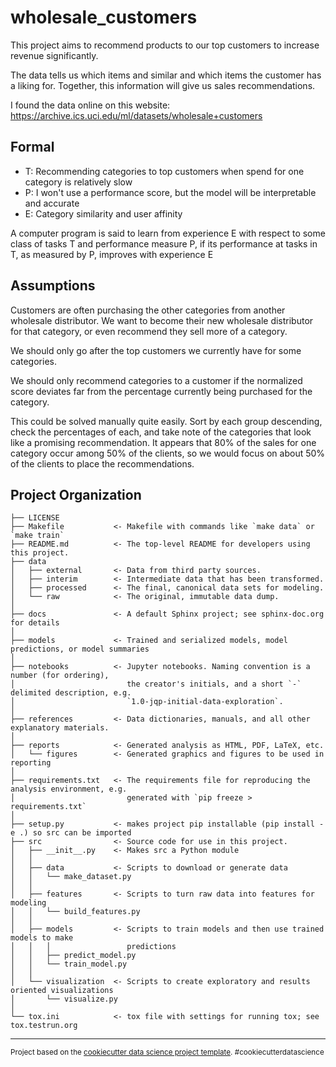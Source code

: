 wholesale_customers
==============================

This project aims to recommend products to our top customers to increase revenue significantly.

The data tells us which items and similar and which items the customer has a liking for.  Together, this information will give us sales recommendations.

I found the data online on this website: https://archive.ics.uci.edu/ml/datasets/wholesale+customers

## Formal

- T: Recommending categories to top customers when spend for one category is relatively slow
- P: I won't use a performance score, but the model will be interpretable and accurate
- E: Category similarity and user affinity

A computer program is said to learn from experience E with respect to some class of tasks T and performance measure P, if its performance at tasks in T, as measured by P, improves with experience E

## Assumptions

Customers are often purchasing the other categories from another wholesale distributor.  We want to become their new wholesale distributor for that category, or even recommend they sell more of a category.

We should only go after the top customers we currently have for some categories.

We should only recommend categories to a customer if the normalized score deviates far from the percentage currently being purchased for the category.

This could be solved manually quite easily.  Sort by each group descending, check the percentages of each, and take note of the categories that look like a promising recommendation.  It appears that 80% of the sales for one category occur among 50% of the clients, so we would focus on about 50% of the clients to place the recommendations.

Project Organization
------------

    ├── LICENSE
    ├── Makefile           <- Makefile with commands like `make data` or `make train`
    ├── README.md          <- The top-level README for developers using this project.
    ├── data
    │   ├── external       <- Data from third party sources.
    │   ├── interim        <- Intermediate data that has been transformed.
    │   ├── processed      <- The final, canonical data sets for modeling.
    │   └── raw            <- The original, immutable data dump.
    │
    ├── docs               <- A default Sphinx project; see sphinx-doc.org for details
    │
    ├── models             <- Trained and serialized models, model predictions, or model summaries
    │
    ├── notebooks          <- Jupyter notebooks. Naming convention is a number (for ordering),
    │                         the creator's initials, and a short `-` delimited description, e.g.
    │                         `1.0-jqp-initial-data-exploration`.
    │
    ├── references         <- Data dictionaries, manuals, and all other explanatory materials.
    │
    ├── reports            <- Generated analysis as HTML, PDF, LaTeX, etc.
    │   └── figures        <- Generated graphics and figures to be used in reporting
    │
    ├── requirements.txt   <- The requirements file for reproducing the analysis environment, e.g.
    │                         generated with `pip freeze > requirements.txt`
    │
    ├── setup.py           <- makes project pip installable (pip install -e .) so src can be imported
    ├── src                <- Source code for use in this project.
    │   ├── __init__.py    <- Makes src a Python module
    │   │
    │   ├── data           <- Scripts to download or generate data
    │   │   └── make_dataset.py
    │   │
    │   ├── features       <- Scripts to turn raw data into features for modeling
    │   │   └── build_features.py
    │   │
    │   ├── models         <- Scripts to train models and then use trained models to make
    │   │   │                 predictions
    │   │   ├── predict_model.py
    │   │   └── train_model.py
    │   │
    │   └── visualization  <- Scripts to create exploratory and results oriented visualizations
    │       └── visualize.py
    │
    └── tox.ini            <- tox file with settings for running tox; see tox.testrun.org


--------

<p><small>Project based on the <a target="_blank" href="https://drivendata.github.io/cookiecutter-data-science/">cookiecutter data science project template</a>. #cookiecutterdatascience</small></p>
